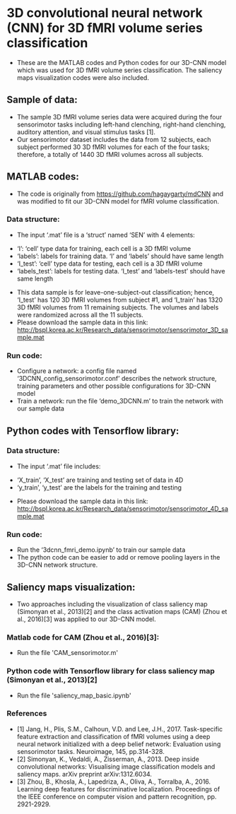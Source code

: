 # 3D convolutional neural network (CNN) for 3D fMRI volume series classification
* These are the MATLAB codes and Python codes for our 3D-CNN model which was used for 3D fMRI volume series classification. The saliency maps visualization codes were also included.

## Sample of data: 
* The sample 3D fMRI volume series data were acquired during the four sensorimotor tasks including left-hand clenching, right-hand clenching, auditory attention, and visual stimulus tasks [1].
* Our sensorimotor dataset includes the data from 12 subjects, each subject performed 30 3D fMRI volumes for each of the four tasks; therefore, a totally of 1440 3D fMRI volumes across all subjects.

## MATLAB codes:
* The code is originally from https://github.com/hagaygarty/mdCNN and was modified to fit our 3D-CNN model for fMRI volume classification.
### Data structure: 
* The input ‘.mat’ file is a ‘struct’ named ‘SEN’ with 4 elements:
- ‘I’: ‘cell’ type data for training, each cell is a 3D fMRI volume
- ‘labels’: labels for training data. ‘I’ and ‘labels’ should have same length
- ‘I_test’: ‘cell’ type data for testing, each cell is a 3D fMRI volume
- ‘labels_test’: labels for testing data. ‘I_test’ and ‘labels-test’ should have same length
* This data sample is for leave-one-subject-out classification; hence, ‘I_test’ has 120 3D fMRI volumes from subject #1, and ‘I_train’ has 1320 3D fMRI volumes from 11 remaining subjects. The volumes and labels were randomized across all the 11 subjects.
* Please download the sample data in this link: http://bspl.korea.ac.kr/Research_data/sensorimotor/sensorimotor_3D_sample.mat
### Run code:
* Configure a network: a config file named ‘3DCNN_config_sensorimotor.conf’ describes the network structure, training parameters and other possible configurations for 3D-CNN model
* Train a network: run the file ‘demo_3DCNN.m’ to train the network with our sample data

## Python codes with Tensorflow library:
### Data structure: 
* The input ‘.mat’ file includes:
- ‘X_train’, ‘X_test’ are training and testing set of data in 4D
- ‘y_train’, ‘y_test’ are the labels for the training and testing
* Please download the sample data in this link: http://bspl.korea.ac.kr/Research_data/sensorimotor/sensorimotor_4D_sample.mat
### Run code: 
* Run the ‘3dcnn_fmri_demo.ipynb’ to train our sample data
* The python code can be easier to add or remove pooling layers in the 3D-CNN network structure.

## Saliency maps visualization:
* Two approaches including the visualization of class saliency map (Simonyan et al., 2013)[2] and the class activation maps (CAM) (Zhou et al., 2016)[3] was applied to our 3D-CNN model.
### Matlab code for CAM (Zhou et al., 2016)[3]:
* Run the file 'CAM_sensorimotor.m'
### Python code with Tensorflow library for class saliency map (Simonyan et al., 2013)[2]
* Run the file 'saliency_map_basic.ipynb'

### References
* [1] Jang, H., Plis, S.M., Calhoun, V.D. and Lee, J.H., 2017. Task-specific feature extraction and classification of fMRI volumes using a deep neural network initialized with a deep belief network: Evaluation using sensorimotor tasks. Neuroimage, 145, pp.314-328.
* [2] Simonyan, K., Vedaldi, A., Zisserman, A., 2013. Deep inside convolutional networks: Visualising image classification models and saliency maps. arXiv preprint arXiv:1312.6034.
* [3] Zhou, B., Khosla, A., Lapedriza, A., Oliva, A., Torralba, A., 2016. Learning deep features for discriminative localization. Proceedings of the IEEE conference on computer vision and pattern recognition, pp. 2921-2929.

